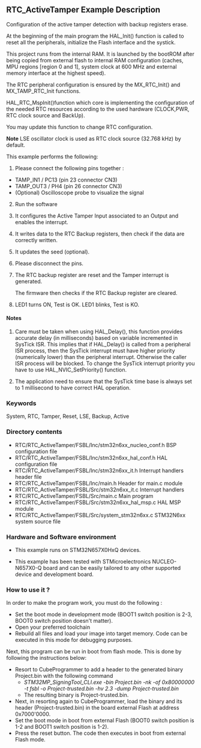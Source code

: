 ## <b>RTC_ActiveTamper Example Description</b>

Configuration of the active tamper detection with backup registers erase.

At the beginning of the main program the HAL_Init() function is called to reset
all the peripherals, initialize the Flash interface and the systick.

This project runs from the internal RAM. It is launched by the bootROM after being copied from external flash to internal RAM
configuration (caches, MPU regions [region 0 and 1], system clock at 600 MHz and external memory interface at the highest speed).

The RTC peripheral configuration is ensured by the MX_RTC_Init() and MX_TAMP_RTC_Init functions.

HAL_RTC_MspInit()function which core is implementing the configuration of the needed RTC resources
according to the used hardware (CLOCK,PWR, RTC clock source and BackUp). 

You may update this function to change RTC configuration.

**Note** LSE oscillator clock is used as RTC clock source (32.768 kHz) by default.

This example performs the following:

1. Please connect the following pins together :
  - TAMP_IN1 / PC13 (pin 23 connector CN3)
  - TAMP_OUT3 / PH4 (pin 26 connector CN3)
  - (Optional) Oscilloscope probe to visualize the signal

2. Run the software

3. It configures the Active Tamper Input associated to an Output and enables the interrupt.

4. It writes  data to the RTC Backup registers, then check if the data are correctly written.

5. It updates the seed (optional).

6. Please disconnect the pins.

7. The RTC backup register are reset and the Tamper interrupt is generated.

   The firmware then checks if the RTC Backup register are cleared.
   
8. LED1 turns ON, Test is OK.
   LED1 blinks, Test is KO.

#### <b>Notes</b>

 1. Care must be taken when using HAL_Delay(), this function provides accurate delay (in milliseconds)
    based on variable incremented in SysTick ISR. This implies that if HAL_Delay() is called from
    a peripheral ISR process, then the SysTick interrupt must have higher priority (numerically lower)
    than the peripheral interrupt. Otherwise the caller ISR process will be blocked.
    To change the SysTick interrupt priority you have to use HAL_NVIC_SetPriority() function.

 2. The application need to ensure that the SysTick time base is always set to 1 millisecond
    to have correct HAL operation.

### <b>Keywords</b>

System, RTC, Tamper, Reset, LSE, Backup, Active

### <b>Directory contents</b>

  - RTC/RTC_ActiveTamper/FSBL/Inc/stm32n6xx_nucleo_conf.h     BSP configuration file
  - RTC/RTC_ActiveTamper/FSBL/Inc/stm32n6xx_hal_conf.h        HAL configuration file
  - RTC/RTC_ActiveTamper/FSBL/Inc/stm32n6xx_it.h              Interrupt handlers header file
  - RTC/RTC_ActiveTamper/FSBL/Inc/main.h                      Header for main.c module
  - RTC/RTC_ActiveTamper/FSBL/Src/stm32n6xx_it.c              Interrupt handlers
  - RTC/RTC_ActiveTamper/FSBL/Src/main.c                      Main program
  - RTC/RTC_ActiveTamper/FSBL/Src/stm32n6xx_hal_msp.c         HAL MSP module
  - RTC/RTC_ActiveTamper/FSBL/Src/system_stm32n6xx.c          STM32N6xx system source file


### <b>Hardware and Software environment</b>

  - This example runs on STM32N657X0HxQ devices.

  - This example has been tested with STMicroelectronics NUCLEO-N657X0-Q
    board and can be easily tailored to any other supported device
    and development board.

### <b>How to use it ?</b>

In order to make the program work, you must do the following :
 - Set the boot mode in development mode (BOOT1 switch position is 2-3, BOOT0 switch position doesn't matter).
 - Open your preferred toolchain
 - Rebuild all files and load your image into target memory. Code can be executed in this mode for debugging purposes.

 Next, this program can be run in boot from flash mode. This is done by following the instructions below:

 - Resort to CubeProgrammer to add a header to the generated binary Project.bin with the following command
      - *STM32MP_SigningTool_CLI.exe -bin Project.bin -nk -of 0x80000000 -t fsbl -o Project-trusted.bin -hv 2.3 -dump Project-trusted.bin*
   - The resulting binary is Project-trusted.bin.
 - Next, in resorting again to CubeProgrammer, load the binary and its header (Project-trusted.bin) in the board external Flash at address 0x7000'0000.
 - Set the boot mode in boot from external Flash (BOOT0 switch position is 1-2 and BOOT1 switch position is 1-2).
 - Press the reset button. The code then executes in boot from external Flash mode.

